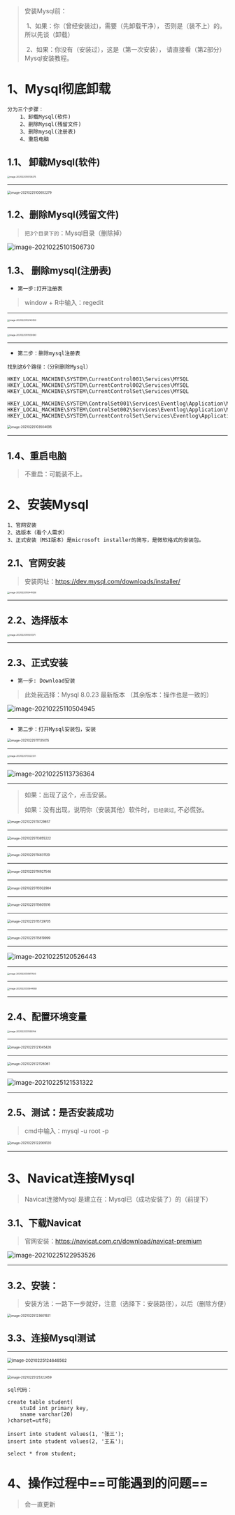 > 安装Mysql前：
>
> ​	1、如果：你（曾经安装过)，需要（先卸载干净）， 否则是（装不上）的。所以先谈（卸载）
>
> ​    2、如果：你没有（安装过），这是（第一次安装）， 请直接看（第2部分）Mysql安装教程。



# 1、Mysql彻底卸载

~~~
分为三个步骤：
	1、卸载Mysql(软件)
	2、删除Mysql(残留文件)
	3、删除mysql(注册表)
	4、重启电脑
~~~

## 1.1、 卸载Mysql(软件)

<img src="https://gitee.com/sheep-are-flying-in-the-sky/my-picture/raw/master/picture8/image-20210225100139275.png" alt="image-20210225100139275" style="zoom: 33%;" />

---

<img src="https://gitee.com/sheep-are-flying-in-the-sky/my-picture/raw/master/picture8/image-20210225100652279.png" alt="image-20210225100652279" style="zoom:50%;" />



## 1.2、删除Mysql(残留文件)

> `把3个目录下的`：Mysql目录（删除掉）

<img src="https://gitee.com/sheep-are-flying-in-the-sky/my-picture/raw/master/picture8/image-20210225101506730.png" alt="image-20210225101506730"  />







## 1.3、 删除mysql(注册表)

- `第一步:打开注册表`

> window + R中输入：regedit

---

<img src="https://gitee.com/sheep-are-flying-in-the-sky/my-picture/raw/master/picture8/image-20210225102143059.png" alt="image-20210225102143059" style="zoom:33%;" />

---

<img src="https://gitee.com/sheep-are-flying-in-the-sky/my-picture/raw/master/picture8/image-20210225101930080.png" alt="image-20210225101930080" style="zoom:33%;" />

---

- `第二步：删除mysql注册表`

~~~
找到这6个路径：（分别删除Mysql）

HKEY_LOCAL_MACHINE\SYSTEM\CurrentControl001\Services\MYSQL
HKEY_LOCAL_MACHINE\SYSTEM\CurrentControl002\Services\MYSQL
HKEY_LOCAL_MACHINE\SYSTEM\CurrentControlSet\Services\MYSQL

HKEY_LOCAL_MACHINE\SYSTEM\ControlSet001\Services\Eventlog\Application\MySQL
HKEY_LOCAL_MACHINE\SYSTEM\ControlSet002\Services\Eventlog\Application\MySQL
HKEY_LOCAL_MACHINE\SYSTEM\CurrentControlSet\Services\Eventlog\Application\MySQL
~~~

<img src="https://gitee.com/sheep-are-flying-in-the-sky/my-picture/raw/master/picture8/image-20210225103504095.png" alt="image-20210225103504095" style="zoom:50%;" />

---

## 1.4、重启电脑

> 不重启：可能装不上。





# 2、安装Mysql

~~~
1、官网安装
2、选版本（看个人需求）
3、正式安装（MSI版本）是microsoft installer的简写，是微软格式的安装包。
~~~

## 2.1、官网安装

> 安装网址：https://dev.mysql.com/downloads/installer/

<img src="https://gitee.com/sheep-are-flying-in-the-sky/my-picture/raw/master/picture8/image-20210225105441638.png" alt="image-20210225105441638" style="zoom: 33%;" />

---

## 2.2、选择版本

<img src="https://gitee.com/sheep-are-flying-in-the-sky/my-picture/raw/master/picture8/image-20210225105551371.png" alt="image-20210225105551371" style="zoom: 33%;" />

---



## 2.3、正式安装

- `第一步: Download安装`

> 此处我选择：Mysql 8.0.23 最新版本   （其余版本：操作也是一致的）

![image-20210225110504945](https://gitee.com/sheep-are-flying-in-the-sky/my-picture/raw/master/picture8/image-20210225110504945.png)

---



- `第二步：打开Mysql安装包，安装`

<img src="https://gitee.com/sheep-are-flying-in-the-sky/my-picture/raw/master/picture8/image-20210225111135015.png" alt="image-20210225111135015" style="zoom: 50%;" />

---

<img src="https://gitee.com/sheep-are-flying-in-the-sky/my-picture/raw/master/picture8/image-20210225113322331.png" alt="image-20210225113322331" style="zoom: 33%;" />

---

<img src="https://gitee.com/sheep-are-flying-in-the-sky/my-picture/raw/master/picture8/image-20210225113736364.png" alt="image-20210225113736364"  />

----

> 如果：出现了这个，点击安装。 
>
> 如果：没有出现，说明你（安装其他）软件时，`已经装过`, 不必慌张。

<img src="https://gitee.com/sheep-are-flying-in-the-sky/my-picture/raw/master/picture8/image-20210225114129657.png" alt="image-20210225114129657" style="zoom: 50%;" />

---

<img src="https://gitee.com/sheep-are-flying-in-the-sky/my-picture/raw/master/picture8/image-20210225113855222.png" alt="image-20210225113855222" style="zoom: 50%;" />

---

<img src="https://gitee.com/sheep-are-flying-in-the-sky/my-picture/raw/master/picture8/image-20210225114831129.png" alt="image-20210225114831129" style="zoom:50%;" />

---

<img src="https://gitee.com/sheep-are-flying-in-the-sky/my-picture/raw/master/picture8/image-20210225114927546.png" alt="image-20210225114927546" style="zoom: 50%;" />

---

<img src="https://gitee.com/sheep-are-flying-in-the-sky/my-picture/raw/master/picture8/image-20210225115502984.png" alt="image-20210225115502984" style="zoom:50%;" />

---

<img src="https://gitee.com/sheep-are-flying-in-the-sky/my-picture/raw/master/picture8/image-20210225115605516.png" alt="image-20210225115605516" style="zoom:50%;" />

---

<img src="https://gitee.com/sheep-are-flying-in-the-sky/my-picture/raw/master/picture8/image-20210225115729705.png" alt="image-20210225115729705" style="zoom:50%;" />

---

<img src="https://gitee.com/sheep-are-flying-in-the-sky/my-picture/raw/master/picture8/image-20210225115819999.png" alt="image-20210225115819999" style="zoom:50%;" />

---

![image-20210225120526443](https://gitee.com/sheep-are-flying-in-the-sky/my-picture/raw/master/picture8/image-20210225120526443.png)

---

<img src="https://gitee.com/sheep-are-flying-in-the-sky/my-picture/raw/master/picture8/image-20210225120617593.png" alt="image-20210225120617593" style="zoom: 33%;" />

---

<img src="https://gitee.com/sheep-are-flying-in-the-sky/my-picture/raw/master/picture8/image-20210225120644968.png" alt="image-20210225120644968" style="zoom:33%;" />

----

## 2.4、配置环境变量

<img src="https://gitee.com/sheep-are-flying-in-the-sky/my-picture/raw/master/picture8/image-20210225121009744.png" alt="image-20210225121009744" style="zoom:33%;" />

---

<img src="https://gitee.com/sheep-are-flying-in-the-sky/my-picture/raw/master/picture8/image-20210225121045426.png" alt="image-20210225121045426" style="zoom:50%;" />

---

<img src="https://gitee.com/sheep-are-flying-in-the-sky/my-picture/raw/master/picture8/image-20210225121126061.png" alt="image-20210225121126061" style="zoom:50%;" />

---

![image-20210225121531322](https://gitee.com/sheep-are-flying-in-the-sky/my-picture/raw/master/picture8/image-20210225121531322.png)

---

## 2.5、测试：是否安装成功

> cmd中输入：mysql -u root -p

<img src="https://gitee.com/sheep-are-flying-in-the-sky/my-picture/raw/master/picture8/image-20210225122009120.png" alt="image-20210225122009120" style="zoom:50%;" />

---



# 3、Navicat连接Mysql

> Navicat连接Mysql 是建立在：Mysql已（成功安装了）的（前提下）

## 3.1、下载Navicat

> 官网安装：https://navicat.com.cn/download/navicat-premium

![image-20210225122953526](https://gitee.com/sheep-are-flying-in-the-sky/my-picture/raw/master/picture8/image-20210225122953526.png)

---

## 3.2、安装：

> 安装方法：一路下一步就好，注意（选择下：安装路径），以后（删除方便）

<img src="https://gitee.com/sheep-are-flying-in-the-sky/my-picture/raw/master/picture8/image-20210225123601921.png" alt="image-20210225123601921" style="zoom:50%;" />





## 3.3、连接Mysql测试

---

<img src="https://gitee.com/sheep-are-flying-in-the-sky/my-picture/raw/master/picture8/image-20210225124646562.png" alt="image-20210225124646562" style="zoom: 67%;" />

---

<img src="https://gitee.com/sheep-are-flying-in-the-sky/my-picture/raw/master/picture8/image-20210225125322459.png" alt="image-20210225125322459" style="zoom:50%;" />

`sql代码：`

~~~mysql
create table student(
	stuId int primary key,
	sname varchar(20)
)charset=utf8;

insert into student values(1, '张三');
insert into student values(2, '王五');

select * from student;
~~~



# 4、操作过程中==可能遇到的问题==

> 会一直更新

